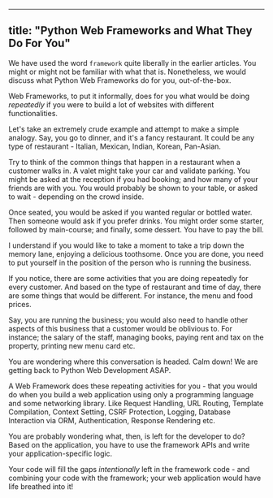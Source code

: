 
---
title: "Python Web Frameworks and What They Do For You"
---

We have used the word `framework` quite liberally in the earlier articles. You might or might not be familiar with what that is. Nonetheless, we would discuss what Python Web Frameworks do for you, out-of-the-box.

Web Frameworks, to put it informally, does for you what would be doing _repeatedly_ if you were to build a lot of websites with different functionalities.

Let's take an extremely crude example and attempt to make a simple analogy. Say, you go to dinner, and it's a fancy restaurant. It could be any type of restaurant - Italian, Mexican, Indian, Korean, Pan-Asian.

Try to think of the common things that happen in a restaurant when a customer walks in. A valet might take your car and validate parking. You might be asked at the reception if you had booking; and how many of your friends are with you. You would probably be shown to your table, or asked to wait - depending on the crowd inside.

Once seated, you would be asked if you wanted regular or bottled water. Then someone would ask if you prefer drinks. You might order some starter, followed by main-course; and finally, some dessert. You have to pay the bill.

I understand if you would like to take a moment to take a trip down the memory lane, enjoying a delicious toothsome. Once you are done, you need to put yourself in the position of the person who is running the business.

If you notice, there are some activities that you are doing repeatedly for every customer. And based on the type of restaurant and time of day, there are some things that would be different. For instance, the menu and food prices.

Say, you are running the business; you would also need to handle other aspects of this business that a customer would be oblivious to. For instance; the salary of the staff, managing books, paying rent and tax on the property, printing new menu card etc.

You are wondering where this conversation is headed. Calm down! We are getting back to Python Web Development ASAP.

A Web Framework does these repeating activities for you - that you would do when you build a web application using only a programming language and some networking library. Like Request Handling, URL Routing, Template Compilation, Context Setting, CSRF Protection, Logging, Database Interaction via ORM, Authentication, Response Rendering etc.

You are probably wondering what, then, is left for the developer to do? Based on the application, you have to use the framework APIs and write your application-specific logic.

Your code will fill the gaps _intentionally_ left in the framework code - and combining your code with the framework; your web application would have life breathed into it!
